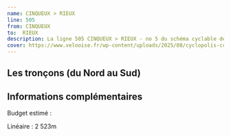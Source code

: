 ```yaml
---
name: CINQUEUX > RIEUX
line: 505
from: CINQUEUX 
to:  RIEUX 
description: La ligne 505 CINQUEUX > RIEUX - no 5 du schéma cyclable de la CCPOH  relie CINQUEUX  à RIEUX 
cover: https://www.velooise.fr/wp-content/uploads/2025/08/cyclopolis-ccpoh-5.jpg
---
```

## Les tronçons (du Nord au Sud)

## Informations complémentaires

Budget estimé : 

Linéaire : 2 523m

